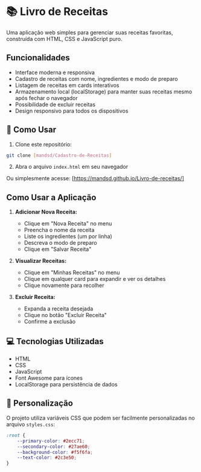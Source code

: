 # 📚 Livro de Receitas

Uma aplicação web simples para gerenciar suas receitas favoritas, construída com HTML, CSS e JavaScript puro.

##  Funcionalidades

-  Interface moderna e responsiva
-  Cadastro de receitas com nome, ingredientes e modo de preparo
-  Listagem de receitas em cards interativos
-  Armazenamento local (localStorage) para manter suas receitas mesmo após fechar o navegador
-  Possibilidade de excluir receitas
-  Design responsivo para todos os dispositivos

## 🚀 Como Usar

1. Clone este repositório:
```bash
git clone [mandsd/Cadastro-de-Receitas]
```

2. Abra o arquivo `index.html` em seu navegador

Ou simplesmente acesse: [https://mandsd.github.io/Livro-de-receitas/] 

##  Como Usar a Aplicação

1. **Adicionar Nova Receita:**
   - Clique em "Nova Receita" no menu
   - Preencha o nome da receita
   - Liste os ingredientes (um por linha)
   - Descreva o modo de preparo
   - Clique em "Salvar Receita"

2. **Visualizar Receitas:**
   - Clique em "Minhas Receitas" no menu
   - Clique em qualquer card para expandir e ver os detalhes
   - Clique novamente para recolher

3. **Excluir Receita:**
   - Expanda a receita desejada
   - Clique no botão "Excluir Receita"
   - Confirme a exclusão

## 💻 Tecnologias Utilizadas

- HTML
- CSS
- JavaScript 
- Font Awesome para ícones
- LocalStorage para persistência de dados

## 🎨 Personalização

O projeto utiliza variáveis CSS que podem ser facilmente personalizadas no arquivo `styles.css`:

```css
:root {
    --primary-color: #2ecc71;
    --secondary-color: #27ae60;
    --background-color: #f5f6fa;
    --text-color: #2c3e50;
}
```

